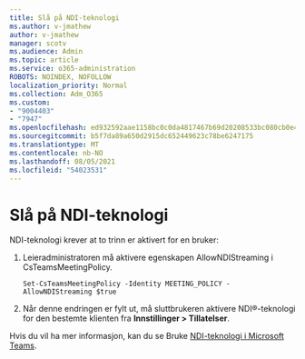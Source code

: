 ```yaml
---
title: Slå på NDI-teknologi
ms.author: v-jmathew
author: v-jmathew
manager: scotv
ms.audience: Admin
ms.topic: article
ms.service: o365-administration
ROBOTS: NOINDEX, NOFOLLOW
localization_priority: Normal
ms.collection: Adm_O365
ms.custom:
- "9004403"
- "7947"
ms.openlocfilehash: ed932592aae1158bc0c0da4817467b69d20208533bc080cb0e424f552af8601a
ms.sourcegitcommit: b5f7da89a650d2915dc652449623c78be6247175
ms.translationtype: MT
ms.contentlocale: nb-NO
ms.lasthandoff: 08/05/2021
ms.locfileid: "54023531"
---
```

# <a name="turn-on-ndi-technology"></a>Slå på NDI-teknologi

NDI-teknologi krever at to trinn er aktivert for en bruker:

1. Leieradministratoren må aktivere egenskapen AllowNDIStreaming i CsTeamsMeetingPolicy.

    `Set-CsTeamsMeetingPolicy -Identity MEETING_POLICY -AllowNDIStreaming $true`

2. Når denne endringen er fylt ut, må sluttbrukeren aktivere NDI®-teknologi for den bestemte klienten fra **Innstillinger > Tillatelser**.

Hvis du vil ha mer informasjon, kan du se Bruke [NDI-teknologi i Microsoft Teams](https://docs.microsoft.com/microsoftteams/use-ndi-in-meetings).
